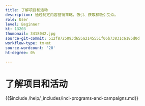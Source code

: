 ```yaml
---
title: 了解项目和活动
description: 通过制定内容营销策略，吸引、获取和吸引受众。
role: User
level: Beginner
kt: 13203
thumbnail: 3418042.jpg
source-git-commit: 512f8725093d655a2145551f06b73831c6185d0d
workflow-type: tm+mt
source-wordcount: '20'
ht-degree: 0%

---
```



# 了解项目和活动

{{$include /help/_includes/incl-programs-and-campaigns.md}}